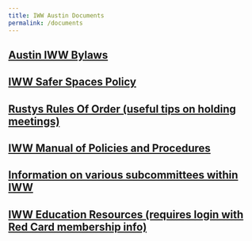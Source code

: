 ```yaml
---
title: IWW Austin Documents
permalink: /documents
---
```



## [Austin IWW Bylaws](https://github.com/iwwaustin/documents/blob/master/Bylaws.md)
## [IWW Safer Spaces Policy](https://github.com/iwwaustin/documents/blob/master/Safer%20Spaces%20Policy.pdf)
## [Rustys Rules Of Order (useful tips on holding meetings)](https://www.iww.org/resources/rustys-rules.pdf)
## [IWW Manual of Policies and Procedures](https://archive.iww.org/PDF/Official/MPP.pdf)
## [Information on various subcommittees within IWW](https://archive.iww.org/organize)
## [IWW Education Resources (requires login with Red Card membership info)](https://education.iww.org/)
